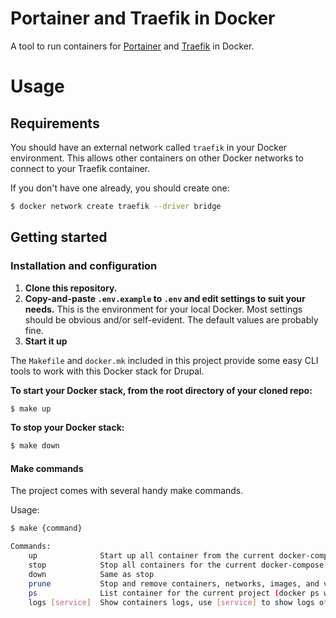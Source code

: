 # Portainer and Traefik in Docker

A tool to run containers for [Portainer](https://www.portainer.io/) and [Traefik](https://traefik.io) in Docker.

# Usage

## Requirements

You should have an external network called `traefik` in your Docker environment. This allows other containers on other Docker networks to connect to your Traefik container.

If you don't have one already, you should create one:

```bash
$ docker network create traefik --driver bridge
```

## Getting started

### Installation and configuration

1. **Clone this repository.**
2. **Copy-and-paste `.env.example` to `.env` and edit settings to suit your needs.**
  This is the environment for your local Docker. Most settings should be obvious and/or self-evident. The default values are probably fine.
3. **Start it up**

The `Makefile` and `docker.mk` included in this project provide some easy CLI tools to work with this Docker stack for Drupal.

**To start your Docker stack, from the root directory of your cloned repo:**

```bash
$ make up
```

**To stop your Docker stack:**

```bash
$ make down
```

#### Make commands

The project comes with several handy make commands.

Usage:

```bash
$ make {command}
```

```bash
Commands:
    up              Start up all container from the current docker-compose.yml
    stop            Stop all containers for the current docker-compose.yml (docker-compose stop)
    down            Same as stop
    prune           Stop and remove containers, networks, images, and volumes (docker-compose down)
    ps              List container for the current project (docker ps with filter by name)
    logs [service]  Show containers logs, use [service] to show logs of specific service
```
